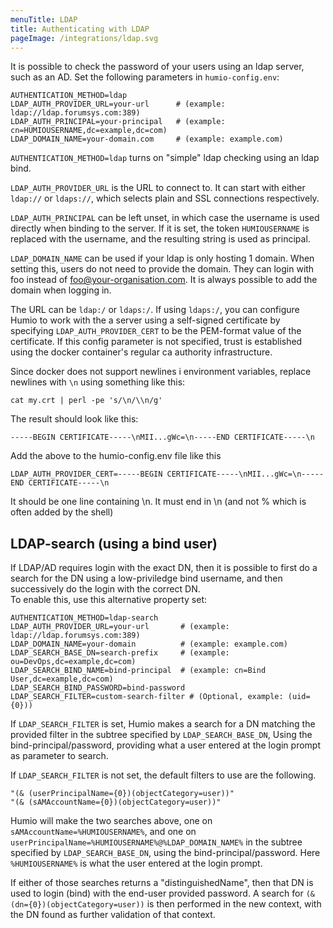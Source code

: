 ```yaml
---
menuTitle: LDAP
title: Authenticating with LDAP
pageImage: /integrations/ldap.svg
---
```


It is possible to check the password of your users using an ldap server,
such as an AD. Set the following parameters in `humio-config.env`:

```shell
AUTHENTICATION_METHOD=ldap
LDAP_AUTH_PROVIDER_URL=your-url      # (example: ldap://ldap.forumsys.com:389)
LDAP_AUTH_PRINCIPAL=your-principal   # (example: cn=HUMIOUSERNAME,dc=example,dc=com)
LDAP_DOMAIN_NAME=your-domain.com     # (example: example.com)
```

`AUTHENTICATION_METHOD=ldap` turns on "simple" ldap checking using an ldap bind.

`LDAP_AUTH_PROVIDER_URL` is the URL to connect to. It can start with either
`ldap://` or `ldaps://`, which selects plain and SSL connections respectively.

`LDAP_AUTH_PRINCIPAL` can be left unset, in which case the username is used directly when binding to the server.
If it is set, the token `HUMIOUSERNAME` is replaced with the username, and the resulting string is used as principal.

`LDAP_DOMAIN_NAME` can be used if your ldap is only hosting 1 domain. When setting this, users do not need to provide the domain. They can login with foo instead of foo@your-organisation.com. It is always possible to add the domain when logging in. 


The URL can be `ldap:/` or `ldaps:/`.  If using `ldaps:/`, you can configure Humio to work with the a server
using a self-signed certificate by specifying `LDAP_AUTH_PROVIDER_CERT` to be the PEM-format value of the certificate.  If this config parameter is not specified, trust is established using the docker container's regular ca authority infrastructure.

Since docker does not support newlines i environment variables, replace newlines with `\n` using something like this:

```cat my.crt | perl -pe 's/\n/\\n/g'```

The result should look like this:

```shell
-----BEGIN CERTIFICATE-----\nMII...gWc=\n-----END CERTIFICATE-----\n
```

Add the above to the humio-config.env file like this

```properties
LDAP_AUTH_PROVIDER_CERT=-----BEGIN CERTIFICATE-----\nMII...gWc=\n-----END CERTIFICATE-----\n
```
It should be one line containing \n. It must end in \n (and not % which is often added by the shell)

## LDAP-search (using a bind user)

If LDAP/AD requires login with the exact DN, then it is possible to first do a search for the DN using
a low-priviledge bind username, and then successively do the login with the correct DN.  
To enable this, use this alternative property set:

```shell
AUTHENTICATION_METHOD=ldap-search
LDAP_AUTH_PROVIDER_URL=your-url       # (example: ldap://ldap.forumsys.com:389)
LDAP_DOMAIN_NAME=your-domain          # (example: example.com)
LDAP_SEARCH_BASE_DN=search-prefix     # (example: ou=DevOps,dc=example,dc=com)
LDAP_SEARCH_BIND_NAME=bind-principal  # (example: cn=Bind User,dc=example,dc=com)
LDAP_SEARCH_BIND_PASSWORD=bind-password
LDAP_SEARCH_FILTER=custom-search-filter # (Optional, example: (uid={0}))
```

If `LDAP_SEARCH_FILTER` is set, Humio makes a search for a DN matching the provided filter
in the subtree specified by `LDAP_SEARCH_BASE_DN`, Using the bind-principal/password,
providing what a user entered at the login prompt as parameter to search.

If `LDAP_SEARCH_FILTER` is not set, the default filters to use are the following.
```
"(& (userPrincipalName={0})(objectCategory=user))"
"(& (sAMAccountName={0})(objectCategory=user))"
```

Humio will make the two searches above, one on `sAMAccountName=%HUMIOUSERNAME%`,
and one on `userPrincipalName=%HUMIOUSERNAME%@%LDAP_DOMAIN_NAME%` in the subtree specified by `LDAP_SEARCH_BASE_DN`,
using the bind-principal/password. Here `%HUMIOUSERNAME%` is what the user entered at the login prompt.


If either of those searches returns a "distinguishedName", then
that DN is used to login (bind) with the end-user provided password.
A search for `(& (dn={0})(objectCategory=user))` is then performed in the new context,
with the DN found as further validation of that context.

